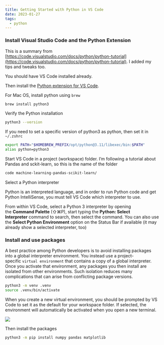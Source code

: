 ```yaml
---
title: Getting Started with Python in VS Code
date: 2023-01-27
tags:
  - python
---
```


### **Install Visual Studio Code and the Python Extension**

This is a summary from [https://code.visualstudio.com/docs/python/python-tutorial](https://code.visualstudio.com/docs/python/python-tutorial). I added my tips and tweaks too.

You should have VS Code installed already.

Then install the [Python extension for VS Code](https://marketplace.visualstudio.com/items?itemName=ms-python.python).

For Mac OS, install python using `brew`

```bash
brew install python3
```

Verify the Python installation

```bash
python3 --version
```

If you need to set a specific version of python3 as python, then set it in `~/.zshrc`

```bash
export PATH="$HOMEBREW_PREFIX/opt/python@3.11/libexec/bin:$PATH"
alias python=python3
```

Start VS Code in a project (workspace) folder. I’m following a tutorial about Pandas and sckit-learn, so this is the name of the folder

```bash
code machine-learning-pandas-scikit-learn/
```

Select a Python interpreter

Python is an interpreted language, and in order to run Python code and get Python IntelliSense, you must tell VS Code which interpreter to use.

From within VS Code, select a Python 3 interpreter by opening the **Command Palette** (⇧⌘P), start typing the **Python: Select Interpreter** command to search, then select the command. You can also use the **Select Python Environment** option on the Status Bar if available (it may already show a selected interpreter, too)

### **Install and use packages**

A best practice among Python developers is to avoid installing packages into a global interpreter environment. You instead use a project-specific `virtual environment` that contains a copy of a global interpreter. Once you activate that environment, any packages you then install are isolated from other environments. Such isolation reduces many complications that can arise from conflicting package versions. 

```bash
python3 -m venv .venv
source .venv/bin/activate
```

When you create a new virtual environment, you should be prompted by VS Code to set it as the default for your workspace folder. If selected, the environment will automatically be activated when you open a new terminal.

![](https://code.visualstudio.com/assets/docs/python/tutorial/virtual-env-dialog.png)

Then install the packages

```bash
python3 -m pip install numpy pandas matplotlib
```


